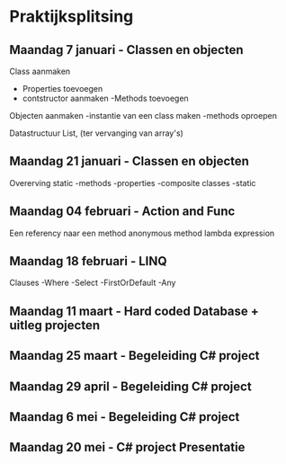 # Praktijksplitsing

## Maandag 7 januari - Classen en objecten
Class aanmaken
- Properties toevoegen
- contstructor aanmaken
-Methods toevoegen

Objecten aanmaken
-instantie van een class maken
-methods oproepen

Datastructuur
List<T>, (ter vervanging van array's)

## Maandag 21 januari - Classen en objecten
Overerving
static
-methods
-properties
-composite classes
-static

## Maandag 04 februari - Action and Func<T>
Een referency naar een method
anonymous method
lambda expression

## Maandag 18 februari - LINQ
Clauses
-Where
-Select
-FirstOrDefault
-Any

## Maandag 11 maart - Hard coded Database + uitleg projecten

## Maandag 25 maart - Begeleiding C# project

## Maandag 29 april - Begeleiding C# project

## Maandag 6 mei - Begeleiding C# project

## Maandag 20 mei - C# project Presentatie 